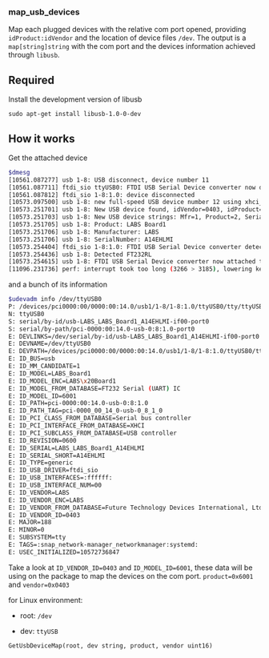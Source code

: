 ### map_usb_devices

Map each plugged devices with the relative com port opened, providing `idProduct:idVendor` and the location of device files `/dev`. The output is a `map[string]string` with the com port and the devices information achieved through `libusb`.  

## Required

Install the development version of libusb

`sudo apt-get install libusb-1.0-0-dev`

## How it works

Get the attached device 

``` bash
$dmesg
[10561.087277] usb 1-8: USB disconnect, device number 11
[10561.087711] ftdi_sio ttyUSB0: FTDI USB Serial Device converter now disconnected from ttyUSB0
[10561.087812] ftdi_sio 1-8:1.0: device disconnected
[10573.097500] usb 1-8: new full-speed USB device number 12 using xhci_hcd
[10573.251701] usb 1-8: New USB device found, idVendor=0403, idProduct=6001
[10573.251703] usb 1-8: New USB device strings: Mfr=1, Product=2, SerialNumber=3
[10573.251705] usb 1-8: Product: LABS Board1
[10573.251706] usb 1-8: Manufacturer: LABS
[10573.251706] usb 1-8: SerialNumber: A14EHLMI
[10573.254404] ftdi_sio 1-8:1.0: FTDI USB Serial Device converter detected
[10573.254436] usb 1-8: Detected FT232RL
[10573.254615] usb 1-8: FTDI USB Serial Device converter now attached to ttyUSB0
[11096.231736] perf: interrupt took too long (3266 > 3185), lowering kernel.perf_event_max_sample_rate to 6100
``` 

and a bunch of its information 

``` bash
$udevadm info /dev/ttyUSB0
P: /devices/pci0000:00/0000:00:14.0/usb1/1-8/1-8:1.0/ttyUSB0/tty/ttyUSB0
N: ttyUSB0
S: serial/by-id/usb-LABS_LABS_Board1_A14EHLMI-if00-port0
S: serial/by-path/pci-0000:00:14.0-usb-0:8:1.0-port0
E: DEVLINKS=/dev/serial/by-id/usb-LABS_LABS_Board1_A14EHLMI-if00-port0 /dev/serial/by-path/pci-0000:00:14.0-usb-0:8:1.0-port0
E: DEVNAME=/dev/ttyUSB0
E: DEVPATH=/devices/pci0000:00/0000:00:14.0/usb1/1-8/1-8:1.0/ttyUSB0/tty/ttyUSB0
E: ID_BUS=usb
E: ID_MM_CANDIDATE=1
E: ID_MODEL=LABS_Board1
E: ID_MODEL_ENC=LABS\x20Board1
E: ID_MODEL_FROM_DATABASE=FT232 Serial (UART) IC
E: ID_MODEL_ID=6001
E: ID_PATH=pci-0000:00:14.0-usb-0:8:1.0
E: ID_PATH_TAG=pci-0000_00_14_0-usb-0_8_1_0
E: ID_PCI_CLASS_FROM_DATABASE=Serial bus controller
E: ID_PCI_INTERFACE_FROM_DATABASE=XHCI
E: ID_PCI_SUBCLASS_FROM_DATABASE=USB controller
E: ID_REVISION=0600
E: ID_SERIAL=LABS_LABS_Board1_A14EHLMI
E: ID_SERIAL_SHORT=A14EHLMI
E: ID_TYPE=generic
E: ID_USB_DRIVER=ftdi_sio
E: ID_USB_INTERFACES=:ffffff:
E: ID_USB_INTERFACE_NUM=00
E: ID_VENDOR=LABS
E: ID_VENDOR_ENC=LABS
E: ID_VENDOR_FROM_DATABASE=Future Technology Devices International, Ltd
E: ID_VENDOR_ID=0403
E: MAJOR=188
E: MINOR=0
E: SUBSYSTEM=tty
E: TAGS=:snap_network-manager_networkmanager:systemd:
E: USEC_INITIALIZED=10572736847
```

Take a look at `ID_VENDOR_ID=0403` and `ID_MODEL_ID=6001`, these data will be using on the package to map the devices on the com port. `product=0x6001` and `vendor=0x0403`

for Linux environment:
* root: `/dev`
  
* dev: `ttyUSB`

```
GetUsbDeviceMap(root, dev string, product, vendor uint16)
```